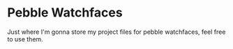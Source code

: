 # Pebble Watchfaces
Just where I'm gonna store my project files for pebble watchfaces, feel free to use them. 
